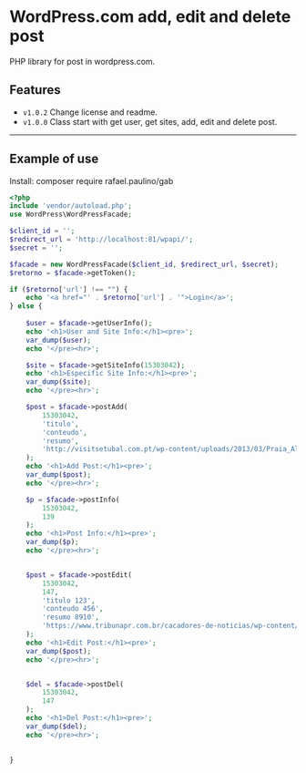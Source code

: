 # WordPress.com add, edit and delete post

PHP library for post in wordpress.com.

## Features

- `v1.0.2` Change license and readme.
- `v1.0.0` Class start with get user, get sites, add, edit and delete post.

-----

## Example of use
Install: composer require rafael.paulino/gab

```php
<?php
include 'vendor/autoload.php';
use WordPress\WordPressFacade;

$client_id = '';
$redirect_url = 'http://localhost:81/wpapi/';
$secret = '';

$facade = new WordPressFacade($client_id, $redirect_url, $secret);
$retorno = $facade->getToken();

if ($retorno['url'] !== "") {
    echo '<a href="' . $retorno['url'] . '">Login</a>';
} else {
    
    $user = $facade->getUserInfo();
    echo '<h1>User and Site Info:</h1><pre>';
    var_dump($user);
    echo '</pre><hr>';

    $site = $facade->getSiteInfo(15303042);
    echo '<h1>Especific Site Info:</h1><pre>';
    var_dump($site);
    echo '</pre><hr>';

    $post = $facade->postAdd(
        15303042,
        'titulo',
        'conteudo',
        'resumo',
        'http://visitsetubal.com.pt/wp-content/uploads/2013/03/Praia_Albarquel_02.jpg'
    );
    echo '<h1>Add Post:</h1><pre>';
    var_dump($post);
    echo '</pre><hr>';

    $p = $facade->postInfo(
        15303042,
        139
    );
    echo '<h1>Post Info:</h1><pre>';
    var_dump($p);
    echo '</pre><hr>';


    $post = $facade->postEdit(
        15303042,
        147,
        'titulo 123',
        'conteudo 456',
        'resumo 8910',
        'https://www.tribunapr.com.br/cacadores-de-noticias/wp-content/uploads/sites/2/2018/03/WEB-PREDIO-10-1024x683.jpg'
    );
    echo '<h1>Edit Post:</h1><pre>';
    var_dump($post);
    echo '</pre><hr>';


    $del = $facade->postDel(
        15303042,
        147
    );
    echo '<h1>Del Post:</h1><pre>';
    var_dump($del);
    echo '</pre><hr>';
    

}

```